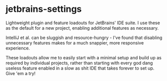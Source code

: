 # jetbrains-settings

Lightweight plugin and feature loadouts for JetBrains' IDE suite. I use these as the default for a new project, enabling additional features as necessary. 

IntelliJ et al. can be sluggish and resource-hungry - I've found that disabling unnecessary features makes for a much snappier, more responsive experience.

These loadouts allow me to easily start with a minimal setup and build up as required by individual projects, rather than starting with every god dang useless feature enabled in a slow as shit IDE that takes forever to set up. Give 'em a try!
